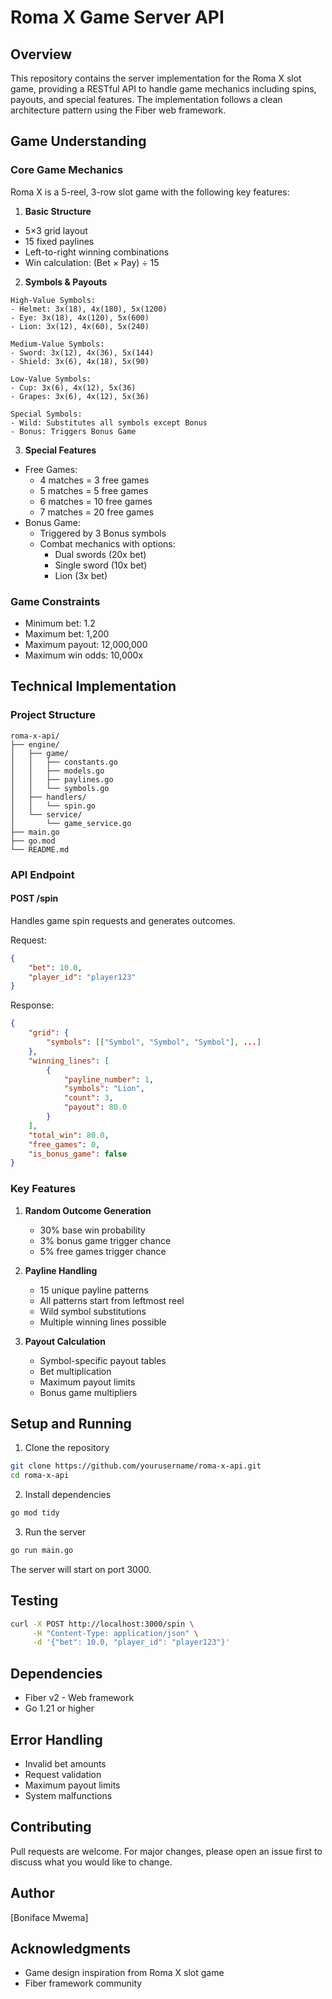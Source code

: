 
# Roma X Game Server API

## Overview
This repository contains the server implementation for the Roma X slot game, providing a RESTful API to handle game mechanics including spins, payouts, and special features. The implementation follows a clean architecture pattern using the Fiber web framework.

## Game Understanding

### Core Game Mechanics
Roma X is a 5-reel, 3-row slot game with the following key features:

1. **Basic Structure**
- 5×3 grid layout
- 15 fixed paylines
- Left-to-right winning combinations
- Win calculation: (Bet × Pay) ÷ 15

2. **Symbols & Payouts**
```
High-Value Symbols:
- Helmet: 3x(18), 4x(180), 5x(1200)
- Eye: 3x(18), 4x(120), 5x(600)
- Lion: 3x(12), 4x(60), 5x(240)

Medium-Value Symbols:
- Sword: 3x(12), 4x(36), 5x(144)
- Shield: 3x(6), 4x(18), 5x(90)

Low-Value Symbols:
- Cup: 3x(6), 4x(12), 5x(36)
- Grapes: 3x(6), 4x(12), 5x(36)

Special Symbols:
- Wild: Substitutes all symbols except Bonus
- Bonus: Triggers Bonus Game
```

3. **Special Features**
- Free Games:
  * 4 matches = 3 free games
  * 5 matches = 5 free games
  * 6 matches = 10 free games
  * 7 matches = 20 free games
- Bonus Game:
  * Triggered by 3 Bonus symbols
  * Combat mechanics with options:
    - Dual swords (20x bet)
    - Single sword (10x bet)
    - Lion (3x bet)

### Game Constraints
- Minimum bet: 1.2
- Maximum bet: 1,200
- Maximum payout: 12,000,000
- Maximum win odds: 10,000x

## Technical Implementation

### Project Structure
```
roma-x-api/
├── engine/
│   ├── game/
│   │   ├── constants.go
│   │   ├── models.go
│   │   ├── paylines.go
│   │   └── symbols.go
│   ├── handlers/
│   │   └── spin.go
│   └── service/
│       └── game_service.go
├── main.go
├── go.mod
└── README.md
```

### API Endpoint

#### POST /spin
Handles game spin requests and generates outcomes.

Request:
```json
{
    "bet": 10.0,
    "player_id": "player123"
}
```

Response:
```json
{
    "grid": {
        "symbols": [["Symbol", "Symbol", "Symbol"], ...]
    },
    "winning_lines": [
        {
            "payline_number": 1,
            "symbols": "Lion",
            "count": 3,
            "payout": 80.0
        }
    ],
    "total_win": 80.0,
    "free_games": 0,
    "is_bonus_game": false
}
```

### Key Features
1. **Random Outcome Generation**
   - 30% base win probability
   - 3% bonus game trigger chance
   - 5% free games trigger chance

2. **Payline Handling**
   - 15 unique payline patterns
   - All patterns start from leftmost reel
   - Wild symbol substitutions
   - Multiple winning lines possible

3. **Payout Calculation**
   - Symbol-specific payout tables
   - Bet multiplication
   - Maximum payout limits
   - Bonus game multipliers

## Setup and Running

1. Clone the repository
```bash
git clone https://github.com/yourusername/roma-x-api.git
cd roma-x-api
```

2. Install dependencies
```bash
go mod tidy
```

3. Run the server
```bash
go run main.go
```

The server will start on port 3000.

## Testing
```bash
curl -X POST http://localhost:3000/spin \
     -H "Content-Type: application/json" \
     -d '{"bet": 10.0, "player_id": "player123"}'
```

## Dependencies
- Fiber v2 - Web framework
- Go 1.21 or higher

## Error Handling
- Invalid bet amounts
- Request validation
- Maximum payout limits
- System malfunctions

## Contributing
Pull requests are welcome. For major changes, please open an issue first to discuss what you would like to change.

## Author
[Boniface Mwema]

## Acknowledgments
- Game design inspiration from Roma X slot game
- Fiber framework community
```